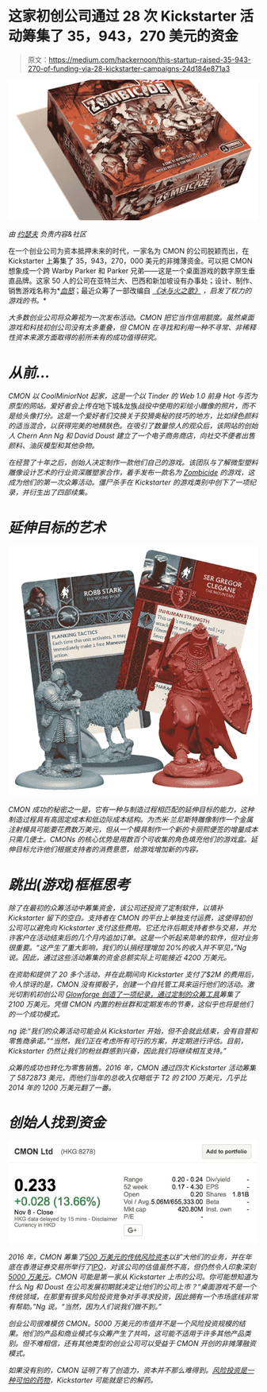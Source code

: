 # 这家初创公司通过 28 次 Kickstarter 活动筹集了 35，943，270 美元的资金

> 原文：<https://medium.com/hackernoon/this-startup-raised-35-943-270-of-funding-via-28-kickstarter-campaigns-24d184e871a3>

![](img/b3b8ec8660cdd8751a60360219f62498.png)

*由* [*约瑟夫*](https://twitter.com/josephflaherty) *负责内容&社区*

在一个创业公司为资本抵押未来的时代，一家名为 CMON 的公司脱颖而出，在 Kickstarter 上筹集了 35，943，270，000 美元的非摊薄资金。可以把 CMON 想象成一个跨 Warby Parker 和 Parker 兄弟——这是一个桌面游戏的数字原生垂直品牌。这家 50 人的公司在亚特兰大、巴西和新加坡设有办事处；设计、制作、销售游戏名称为[](https://www.kickstarter.com/projects/cmon/zombicide-green-horde)*[*血怒*](https://www.kickstarter.com/projects/cmon/blood-rage)；最近众筹了一部改编自 [*《冰与火之歌》*](https://www.kickstarter.com/projects/cmon/a-song-of-ice-and-fire-tabletop-miniatures-game) *，*启发了*权力的游戏的书。**

*大多数创业公司将众筹视为一次发布活动。CMON 把它当作信用额度。虽然桌面游戏和科技初创公司没有太多重叠，但 CMON 在寻找和利用一种不寻常、非稀释性资本来源方面取得的前所未有的成功值得研究。*

# *从前…*

*CMON 以 CoolMiniorNot 起家，这是一个以 Tinder 的 Web 1.0 前身 Hot 与否为原型的网站。爱好者会上传在*地下城&龙族*战役中使用的彩绘小雕像的照片，而不是给头像打分。这是一个爱好者们交换关于狡猾奥秘的技巧的地方，比如绿色颜料的适当混合，以获得完美的地精肤色。在吸引了数量惊人的观众后，该网站的创始人 Chern Ann Ng 和 David Doust 建立了一个电子商务商店，向社交不便者出售颜料、油灰模型和其他杂物。*

*在经营了十年之后，创始人决定制作一款他们自己的游戏。该团队与了解微型塑料雕像设计艺术的行业资深雕塑家合作，着手发布一款名为 [*Zombicide*](https://www.kickstarter.com/projects/cmon/zombicide) 的游戏，这成为他们的第一次众筹活动。*僵尸杀手*在 Kickstarter 的游戏类别中创下了一项纪录，并衍生出了四部续集。*

# *延伸目标的艺术*

*![](img/e4ec27361323ebd053be949980711626.png)*

*CMON 成功的秘密之一是，它有一种与制造过程相匹配的延伸目标的能力，这种制造过程具有高固定成本和低边际成本结构。为杰米·兰尼斯特雕像制作一个金属注射模具可能要花费数万美元，但从一个模具制作一个新的卡丽熙便签的增量成本只需几便士。CMONs 的核心优势是用数百个可收集的角色填充他们的游戏盒。延伸目标允许他们根据支持者的消费意愿，给游戏增加新的内容。*

# *跳出(游戏)框框思考*

*除了在最初的众筹活动中筹集资金，该公司还投资了定制软件，以填补 Kickstarter 留下的空白。支持者在 CMON 的平台上单独支付运费，这使得初创公司可以避免向 Kickstarter 支付这些费用。它还允许后期支持者参与交易，并允许客户在活动结束后的几个月内追加订单。这是一个听起来简单的软件，但对业务很重要。“这产生了重大影响，我们的认捐经理增加 20%的收入并不罕见，”Ng 说。因此，通过这些活动筹集的资金总额实际上可能接近 4200 万美元。*

*在资助和提供了 20 多个活动，并在此期间向 Kickstarter 支付了$2M 的费用后，令人惊讶的是，CMON 没有掷骰子，创建一个自托管工具来运行他们的活动。激光切割机初创公司 [Glowforge 创造了一项纪录，通过定制的众筹工具](https://glowforge.com/glowforge-3d-laser-printer-sets-record-biggest-crowdfunding-campaign)筹集了 2100 万美元。凭借 CMON 内置的粉丝群和定期发布的节奏，这似乎也将是他们的一个成功模式。*

*ng 说:“我们的众筹活动可能会从 Kickstarter 开始，但不会就此结束，会有自营和零售商承诺。”“当然，我们正在考虑所有可行的方案，并定期进行评估。目前，Kickstarter 仍然让我们的粉丝群感到兴奋，因此我们将继续相互支持。”*

*众筹的成功也转化为零售销售。2016 年，CMON 通过四次 Kickstarter 活动筹集了 5872873 美元，而他们当年的总收入仅略低于 T2 的 2100 万美元，几乎比 2014 年的 1200 万美元翻了一番。*

# *创始人找到资金*

*![](img/6be9af652db5dff3566fa15576f49267.png)*

*2016 年，CMON 筹集了[500 万美元的传统风险资本](http://www.belloflostsouls.net/2016/01/cmon.html)以扩大他们的业务，并在年底在香港证券交易所举行了[IPO](https://cmon.com/press/cmon-limited-announces-public-listing-on-hong-kong-stock-market)，对该公司的估值虽然不高，但仍然令人印象深刻[5000 万美元](https://finance.google.com/finance?q=HKG%3A8278&ei=F1IDWqCMMNPFe77AtpgL)。CMON 可能是第一家从 Kickstarter 上市的公司。你可能想知道为什么 Ng 和 Doust 在公司发展初期就决定让他们的公司上市？“桌面游戏不是一个传统领域，在那里有很多风险投资竞争对手寻求投资，因此拥有一个市场底线非常有帮助。”Ng 说。“当然，因为人们说我们做不到。”*

*创业公司很难模仿 CMON。5000 万美元的市值并不是一个风险投资规模的结果。他们的产品和商业模式与众筹产生了共鸣，这可能不适用于许多其他产品类别。但不难相信，还有其他类型的创业公司可以受益于 CMON 开创的非摊薄融资模式。*

*如果没有别的，CMON 证明了有了创造力，资本并不那么难得到。[风险投资是一种可怕的药物](https://techcrunch.com/2016/09/16/venture-capital-is-a-hell-of-a-drug/)，Kickstarter 可能就是它的解药。*